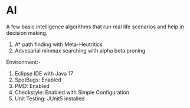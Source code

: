 # AI
A few basic intelligence algorithms that run real life scenarios and help in decision making.
1) A* path finding with Meta-Heutritics
2) Advesarial minmax searching with alpha beta proning

Environment:-
1) Eclipse IDE with Java 17
2) SpotBugs: Enabled
3) PMD: Enabled
4) Checkstyle: Enabled with Simple Configuration
5) Unit Testing: JUnit5 installed
